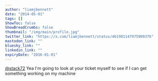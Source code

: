 ```yaml
---
author: "liamjbennett"
date: "2014-05-01"
tags: []
ShowToc: false
ShowBreadCrumbs: false
thumbnail: "/img/main/profile.jpg"
twitter_link: "https://x.com/liamjbennett/status/461981147975909376"
mastodon_link: ""
bluesky_link: ""
linkedin_link: ""
expiryDate: "2016-01-01"
---
```


[@stack72](https://x.com/stack72) Yea I'm going to look at your ticket myself to see if I can get something working on my machine

